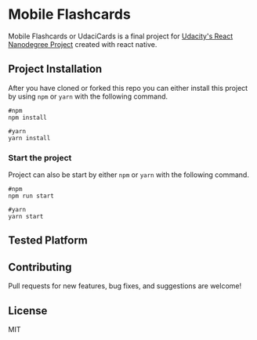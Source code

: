 # Mobile Flashcards
Mobile Flashcards or UdaciCards is a final project for [Udacity's React Nanodegree Project](https://www.udacity.com/course/react-nanodegree--nd019) created with react native.

## Project Installation
After you have cloned or forked this repo you can either install this project by using `npm` or `yarn` with the following command. 
```
#npm
npm install

#yarn
yarn install
```

### Start the project
Project can also be start by either `npm` or `yarn` with the following command.
```
#npm
npm run start

#yarn
yarn start
```

## Tested Platform


## Contributing
Pull requests for new features, bug fixes, and suggestions are welcome!

## License
MIT
